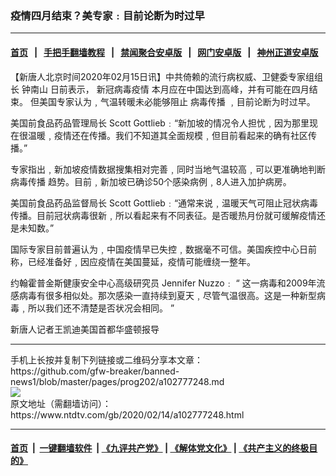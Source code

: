### 疫情四月结束？美专家﹕目前论断为时过早
------------------------

#### [首页](https://github.com/gfw-breaker/banned-news1/blob/master/README.md) &nbsp;&nbsp;|&nbsp;&nbsp; [手把手翻墙教程](https://github.com/gfw-breaker/guides/wiki) &nbsp;&nbsp;|&nbsp;&nbsp; [禁闻聚合安卓版](https://github.com/gfw-breaker/bn-android) &nbsp;&nbsp;|&nbsp;&nbsp; [网门安卓版](https://github.com/oGate2/oGate) &nbsp;&nbsp;|&nbsp;&nbsp; [神州正道安卓版](https://github.com/SzzdOgate/update) 



<div><div class="post_content" itemprop="articleBody">
 <p>
  【新唐人北京时间2020年02月15日讯】中共倚赖的流行病权威、卫健委专家组组长
  <ok href="https://www.ntdtv.com/gb/钟南山.htm">
   钟南山
  </ok>
  日前表示，
  <ok href="https://www.ntdtv.com/gb/新冠病毒疫情.htm">
   新冠病毒疫情
  </ok>
  本月应在中国达到高峰，并有可能在四月结束。 但美国专家认为﹐气温转暖未必能够阻止
  <ok href="https://www.ntdtv.com/gb/病毒传播.htm">
   病毒传播
  </ok>
  ﹐目前论断为时过早。
 </p>
 <p>
  美国前食品药品管理局长 Scott Gottlieb﹕“新加坡的情况令人担忧﹐因为那里现在很温暖﹐疫情还在传播。我们不知道其全面规模﹐但目前看起来的确有社区传播。”
 </p>
 <p>
  专家指出﹐新加坡疫情数据搜集相对完善﹐同时当地气温较高﹐可以更准确地判断
  <ok href="https://www.ntdtv.com/gb/病毒传播.htm">
   病毒传播
  </ok>
  趋势。目前﹐新加坡已确诊50个感染病例﹐8人进入加护病房。
 </p>
 <p>
  美国前食品药品监督局长 Scott Gottlieb﹕“通常来说﹐温暖天气可阻止冠状病毒传播。目前冠状病毒很新﹐所以看起来有不同表征。是否暖热月份就可缓解疫情还是未知数。”
 </p>
 <p>
  国际专家目前普遍认为﹐中国疫情早已失控﹐数据毫不可信。美国疾控中心日前称，已经准备好﹐因应疫情在美国蔓延，疫情可能缠绕一整年。
 </p>
 <p>
  约翰霍普金斯健康安全中心高级研究员 Jennifer Nuzzo﹕ “ 这一病毒和2009年流感病毒有很多相似处。那次感染一直持续到夏天﹐尽管气温很高。这是一种新型病毒﹐所以我们还不清楚是否状况会相同。 ”
 </p>
 <p>
  新唐人记者王凯迪美国首都华盛顿报导
 </p>
 <div class="single_ad">
 </div>
</div>
</div>
<hr/>
手机上长按并复制下列链接或二维码分享本文章：<br/>
https://github.com/gfw-breaker/banned-news1/blob/master/pages/prog202/a102777248.md <br/>
<a href='https://github.com/gfw-breaker/banned-news1/blob/master/pages/prog202/a102777248.md'><img src='https://github.com/gfw-breaker/banned-news1/blob/master/pages/prog202/a102777248.md.png'/></a> <br/>
原文地址（需翻墙访问）：https://www.ntdtv.com/gb/2020/02/14/a102777248.html


------------------------
#### [首页](https://github.com/gfw-breaker/banned-news1/blob/master/README.md) &nbsp;|&nbsp; [一键翻墙软件](https://github.com/gfw-breaker/nogfw/blob/master/README.md) &nbsp;| [《九评共产党》](https://github.com/gfw-breaker/9ping.md/blob/master/README.md#九评之一评共产党是什么) | [《解体党文化》](https://github.com/gfw-breaker/jtdwh.md/blob/master/README.md) | [《共产主义的终极目的》](https://github.com/gfw-breaker/gczydzjmd.md/blob/master/README.md)


<img src='http://gfw-breaker.win/banned-news/pages/prog202/a102777248.md' width='0px' height='0px'/>
